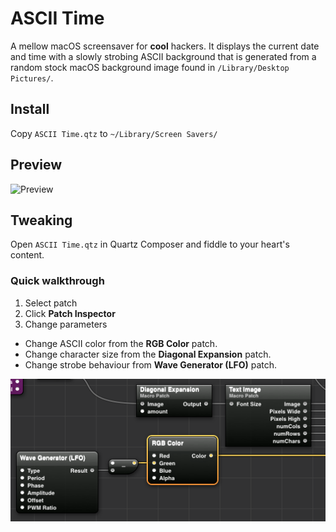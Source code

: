 # ASCII Time
A mellow macOS screensaver for **cool** hackers. It displays the current date and time with a slowly strobing ASCII background that is generated from a random stock macOS background image found in `/Library/Desktop Pictures/`.

## Install
Copy `ASCII Time.qtz` to `~/Library/Screen Savers/`

## Preview
![Preview](preview.gif)

## Tweaking
Open `ASCII Time.qtz` in Quartz Composer and fiddle to your heart's content.

### Quick walkthrough

1. Select patch
2. Click **Patch Inspector**
3. Change parameters

- Change ASCII color from the **RGB Color** patch.
- Change character size from the **Diagonal Expansion** patch.
- Change strobe behaviour from **Wave Generator (LFO)** patch.

![Changing color](color_config.png)
